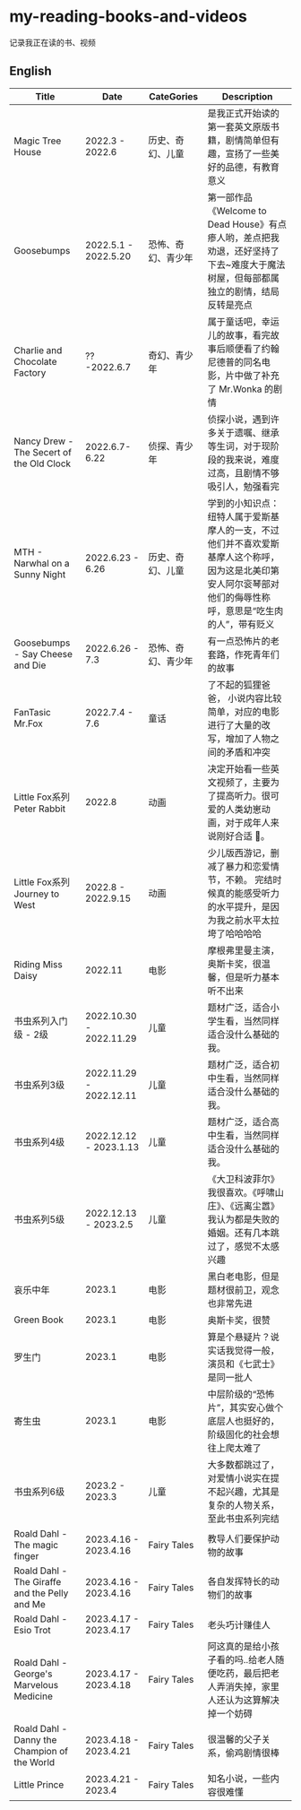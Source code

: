 # my-reading-books-and-videos

记录我正在读的书、视频

## English

| Title                                    | Date                 | CateGories         | Description                                                                                                                                                    |
| ---------------------------------------- | -------------------- | ------------------ | -------------------------------------------------------------------------------------------------------------------------------------------------------------- |
| Magic Tree House                         | 2022.3 - 2022.6      | 历史、奇幻、儿童   | 是我正式开始读的第一套英文原版书籍，剧情简单但有趣，宣扬了一些美好的品德，有教育意义                                                                           |
| Goosebumps                               | 2022.5.1 - 2022.5.20 | 恐怖、奇幻、青少年 | 第一部作品《Welcome to Dead House》有点瘆人哟，差点把我劝退，还好坚持了下去~难度大于魔法树屋，但每部都属独立的剧情，结局反转是亮点                             |
| Charlie and Chocolate Factory            | ?? -2022.6.7         | 奇幻、青少年       | 属于童话吧，幸运儿的故事，看完故事后顺便看了约翰尼德普的同名电影，片中做了补充了 Mr.Wonka 的剧情                                                               |
| Nancy Drew - The Secert of the Old Clock | 2022.6.7- 6.22       | 侦探、青少年       | 侦探小说，遇到许多关于遗嘱、继承等生词，对于现阶段的我来说，难度过高，且剧情不够吸引人，勉强看完                                                               |
| MTH - Narwhal on a Sunny Night           | 2022.6.23 - 6.26     | 历史、奇幻、儿童   | 学到的小知识点：纽特人属于爱斯基摩人的一支，不过他们并不喜欢爱斯基摩人这个称呼，因为这是北美印第安人阿尔衮琴部对他们的侮辱性称呼，意思是“吃生肉的人”，带有贬义 |
| Goosebumps - Say Cheese and Die          | 2022.6.26 - 7.3      | 恐怖、奇幻、青少年 | 有一点恐怖片的老套路，作死青年们的故事                                                                                                                         |
| FanTasic Mr.Fox                          | 2022.7.4 - 7.6       | 童话               | 了不起的狐狸爸爸， 小说内容比较简单，对应的电影进行了大量的改写，增加了人物之间的矛盾和冲突                                                                    |
| Little Fox系列Peter Rabbit | 2022.8 | 动画 | 决定开始看一些英文视频了，主要为了提高听力。很可爱的人类幼崽动画，对于成年人来说刚好合适 🐶。 
| Little Fox系列Journey to West | 2022.8 - 2022.9.15 | 动画 | 少儿版西游记，删减了暴力和恋爱情节，不赖。 完结时候真的能感受听力的水平提升，是因为我之前水平太拉垮了哈哈哈哈
| Riding Miss Daisy | 2022.11 | 电影 | 摩根弗里曼主演，奥斯卡奖，很温馨，但是听力基本听不出来
| 书虫系列入门级 - 2级 | 2022.10.30 - 2022.11.29 | 儿童 | 题材广泛，适合小学生看，当然同样适合没什么基础的我。
| 书虫系列3级 | 2022.11.29 - 2022.12.11 | 儿童 | 题材广泛，适合初中生看，当然同样适合没什么基础的我。
| 书虫系列4级 | 2022.12.12 - 2023.1.13 | 儿童 | 题材广泛，适合高中生看，当然同样适合没什么基础的我。
| 书虫系列5级 | 2022.12.13 - 2023.2.5 | 儿童 | 《大卫科波菲尔》我很喜欢。《呼啸山庄》、《远离尘嚣》我认为都是失败的婚姻。还有几本跳过了，感觉不太感兴趣
| 哀乐中年 | 2023.1 | 电影 | 黑白老电影，但是题材很前卫，观念也非常先进
| Green Book | 2023.1 | 电影 | 奥斯卡奖，很赞
| 罗生门 | 2023.1 | 电影 | 算是个悬疑片？说实话我觉得一般，演员和《七武士》是同一批人
| 寄生虫 | 2023.1 | 电影 | 中层阶级的“恐怖片”，其实安心做个底层人也挺好的，阶级固化的社会想往上爬太难了
| 书虫系列6级 | 2023.2 - 2023.3 | 儿童 | 大多数都跳过了，对爱情小说实在提不起兴趣，尤其是复杂的人物关系，至此书虫系列完结
| Roald Dahl - The magic finger | 2023.4.16 - 2023.4.16 | Fairy Tales | 教导人们要保护动物的故事 
| Roald Dahl - The Giraffe and the Pelly and Me | 2023.4.16 - 2023.4.16 | Fairy Tales | 各自发挥特长的动物们的故事
| Roald Dahl - Esio Trot | 2023.4.17 - 2023.4.17 | Fairy Tales | 老头巧计赚佳人
| Roald Dahl - George's Marvelous Medicine | 2023.4.17 - 2023.4.18 | Fairy Tales | 阿这真的是给小孩子看的吗..给老人随便吃药，最后把老人弄消失掉，家里人还认为这算解决掉一个妨碍
| Roald Dahl - Danny the Champion of the World | 2023.4.18 - 2023.4.21 | Fairy Tales | 很温馨的父子关系，偷鸡剧情很棒
| Little Prince | 2023.4.21 - 2023.4 | Fairy Tales | 知名小说，一些内容很难懂



